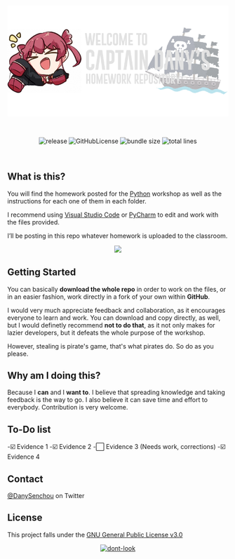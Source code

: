 
<br />
<br />

<p align="center">
  <a href="https://github.com/CaptDany/Python-workshop-homeworks">
    <img src="https://github.com/CaptDany/Python-workshop-homeworks/blob/main/Assets/banner.png?raw=true" alt="easybase logo black">
  </a>
</p>

<br />

<p align="center">
  <img alt="release" src="https://img.shields.io/github/v/release/CaptDany/Python-workshop-homeworks?include_prereleases&style=flat-square">
  <img alt="GitHubLicense" src="https://img.shields.io/github/license/CaptDany/Python-workshop-homeworks?style=flat-square">
  <img alt="bundle size" src="https://img.shields.io/github/repo-size/CaptDany/Python-workshop-homeworks?style=flat-square">
  <img alt="total lines" src="https://img.shields.io/tokei/lines/github/CaptDany/Python-workshop-homeworks?style=flat-square">
</p>
<br />

<!-- DOCUMENTATION -->
## What is this?


You will find the homework posted for the [Python](https://www.python.org/) workshop as well as the instructions for each one of them in each folder.

I recommend using [Visual Studio Code](https://code.visualstudio.com/) or [PyCharm](https://www.jetbrains.com/pycharm/) to edit and work with the files provided.

I’ll be posting in this repo whatever homework is uploaded to the classroom.
<p align="center">
<img width=300 src="https://media.tenor.com/dWMRNxW7Ti4AAAAi/iota-tanglevision.gif"></img>
</p>

## Getting Started

You can basically **download the whole repo** in order to work on the files, or in an easier fashion, work directly in a fork of your own within **GitHub**.

I would very much appreciate feedback and collaboration, as it encourages everyone to learn and work. You can download and copy directly, as well, but I would definetly recommend **not to do that**, as it not only makes for lazier developers, but it defeats the whole purpose of the workshop.

However, stealing is pirate's game, that's what pirates do. So do as you please.
## Why am I doing this?

Because I **can** and I **want to**.
I believe that spreading knowledge and taking feedback is the way to go.
I also believe it can save time and effort to everybody.
Contribution is very welcome.
## To-Do list

-☑️ Evidence 1
-☑️ Evidence 2
-⬜ Evidence 3
(Needs work, corrections)
-☑️ Evidence 4
<!-- CONTACT -->
## Contact

[@DanySenchou](https://twitter.com/DanySenchou) on Twitter
## License

This project falls under the [GNU General Public License v3.0](https://www.gnu.org/licenses/gpl-3.0.en.html)

<p align="center">
  <a href="https://twitter.com/DanySenchou">
    <img width=100 src="https://www.npmjs.com/npm-avatar/eyJhbGciOiJIUzI1NiIsInR5cCI6IkpXVCJ9.eyJhdmF0YXJVUkwiOiJodHRwczovL3MuZ3JhdmF0YXIuY29tL2F2YXRhci9jM2EyZDNmOGFkN2E4NTMwOWM3ZmY4ODJlZmFhNTM2Nz9zaXplPTQ5NiZkZWZhdWx0PXJldHJvIn0.VHMQpKxsFpkZw0KQ8K91a3xd-GW788r5WlQcFD8KujI" alt="dont-look">
  </a>
</p>
